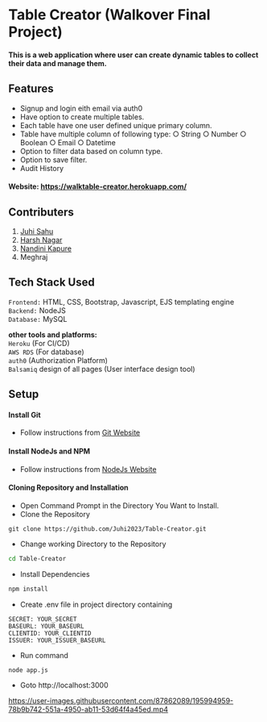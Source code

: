 # Table Creator (Walkover Final Project)
#### This is a web application where user can create dynamic tables to collect their data and manage them.
## Features 
* Signup and login eith email via auth0
* Have option to create multiple tables.
* Each table have one user defined unique primary column.
* Table have multiple column of following type:  ○ String   ○ Number  ○ Boolean  ○ Email  ○ Datetime
* Option to filter data based on column type.
* Option to save filter.
* Audit History

#### Website: https://walktable-creator.herokuapp.com/

## Contributers
1. [Juhi Sahu](https://github.com/Juhi2023)
2. [Harsh Nagar](https://github.com/harsh-im)
3. [Nandini Kapure](https://github.com/nandinikapure)
4. Meghraj


## Tech Stack Used
`Frontend:` HTML, CSS, Bootstrap, Javascript, EJS templating engine <br/>
`Backend:` NodeJS <br/>
`Database:` MySQL

<strong> other tools and platforms: </strong> <br/>
`Heroku` (For CI/CD)<br/>
`AWS RDS` (For database) <br/>
`auth0` (Authorization Platform) <br/>
`Balsamiq` design of all pages (User interface design tool) 

## Setup
#### Install Git
* Follow instructions from [Git Website](https://git-scm.com/downloads)
#### Install NodeJs and NPM
* Follow instructions from [NodeJs Website](https://nodejs.org/en/download/)
#### Cloning Repository and Installation
* Open Command Prompt in the Directory You Want to Install.
* Clone the Repository
```
git clone https://github.com/Juhi2023/Table-Creator.git
```
* Change working Directory to the Repository
```bash
cd Table-Creator
```
* Install Dependencies
```bash
npm install
```
* Create .env file in project directory containing
```
SECRET: YOUR_SECRET 
BASEURL: YOUR_BASEURL
CLIENTID: YOUR_CLIENTID
ISSUER: YOUR_ISSUER_BASEURL
```
* Run command
```
node app.js
```
* Goto http://localhost:3000

https://user-images.githubusercontent.com/87862089/195994959-78b9b742-551a-4950-ab11-53d64f4a45ed.mp4



